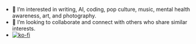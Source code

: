 - 🔨 I’m interested in writing, AI, coding, pop culture, music, mental health awareness, art, and photography.
- 👥 I’m looking to collaborate and connect with others who share similar interests.
- [![ko-fi](https://ko-fi.com/img/githubbutton_sm.svg)](https://ko-fi.com/E1E21G60AF)
<!---
bioshawna/bioshawna is a ✨ special ✨ repository because its `README.md` (this file) appears on your GitHub profile.
You can click the Preview link to take a look at your changes.
--->
